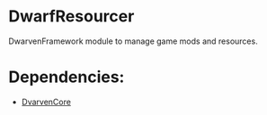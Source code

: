 # DwarfResourcer
DwarvenFramework module to manage game mods and resources.

Dependencies:
=============
- [DvarvenCore](https://github.com/Caostick/DwarvenCore)
